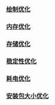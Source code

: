 ### [绘制优化](https://github.com/ningbaoqi/PerformanceOptimization/blob/master/README-huizhi.md)
### [内存优化](https://github.com/ningbaoqi/PerformanceOptimization/blob/master/README-neicun.md)
### [存储优化](https://github.com/ningbaoqi/PerformanceOptimization/blob/master/README-cunchu.md)
### [稳定性优化](https://github.com/ningbaoqi/PerformanceOptimization/blob/master/README-wendingxing.md)
### [耗电优化](https://github.com/ningbaoqi/PerformanceOptimization/blob/master/README-haodian.md)
### [安装包大小优化](https://github.com/ningbaoqi/PerformanceOptimization/blob/master/README-anzhuangbao.md)
